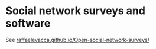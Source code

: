 # Social network surveys and software

See [raffaelevacca.github.io/Open-social-network-surveys/](https://raffaelevacca.github.io/Open-social-network-surveys/)
